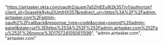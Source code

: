 

  "https://airtasker.okta.com/oauth2/ausm7a52hiEEu8I2k357/v1/authorize?client_id=0oasehk9ykuDUmtHX357&redirect_uri=https%3A%2F%2Fadmin.airtasker.com%2Fadmin-oauth2%2Fcallback&response_type=code&scope=openid%20admin-panel&state=url%3Dhttps%253A%252F%252Fadmin.airtasker.com%252Fau%252F%26nonce%3D1757241050611599",
  "admin.airtasker.com",
  "airtasker.com"




